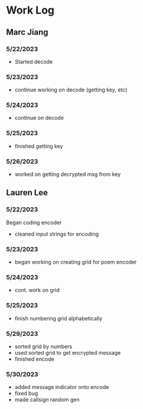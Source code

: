# Work Log

## Marc Jiang

### 5/22/2023
- Started decode

### 5/23/2023
- continue working on decode (getting key, etc)

### 5/24/2023
- continue on decode

### 5/25/2023
- finished getting key

### 5/26/2023
- worked on getting decrypted msg from key

## Lauren Lee

### 5/22/2023

Began coding encoder
* cleaned input strings for encoding

### 5/23/2023
* began working on creating grid for poem encoder

### 5/24/2023
* cont. work on grid

### 5/25/2023
* finish numbering grid alphabetically

### 5/29/2023
* sorted grid by numbers
* used sorted grid to get encrypted message
* finished encode

### 5/30/2023
* added message indicator onto encode
* fixed bug
* made callsign random gen